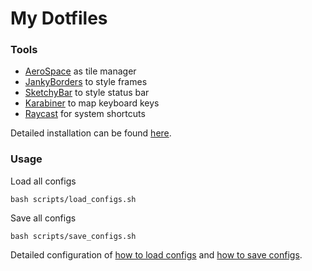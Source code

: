 # My Dotfiles

### Tools

- [AeroSpace](https://github.com/nikitabobko/AeroSpace) as tile manager
- [JankyBorders](https://github.com/FelixKratz/JankyBorders) to style frames
- [SketchyBar](https://github.com/FelixKratz/SketchyBar) to style status bar
- [Karabiner](https://karabiner-elements.pqrs.org) to map keyboard keys
- [Raycast](https://www.raycast.com) for system shortcuts

Detailed installation can be found [here](docs/Installation.md).

### Usage

Load all configs
```
bash scripts/load_configs.sh
```

Save all configs
```
bash scripts/save_configs.sh
```

Detailed configuration of [how to load configs](docs/LoadConfigs.md) and [how to save configs](docs/SaveConfigs.md).

